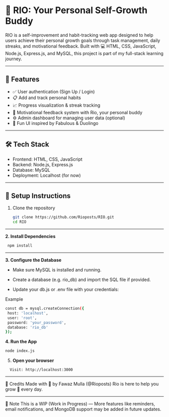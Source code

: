 # 🌱 RIO: Your Personal Self-Growth Buddy

RIO is a self-improvement and habit-tracking web app designed to help users achieve their personal growth goals through task management, daily streaks, and motivational feedback. Built with 💻 HTML, CSS, JavaScript, Node.js, Express.js, and MySQL, this project is part of my full-stack learning journey.

---

## 🚀 Features

- ✅ User authentication (Sign Up / Login)
- 📋 Add and track personal habits
- 📈 Progress visualization & streak tracking
- 🎯 Motivational feedback system with Rio, your personal buddy
- ⚙️ Admin dashboard for managing user data (optional)
- 🧠 Fun UI inspired by Fabulous & Duolingo

---

## 🛠️ Tech Stack

- Frontend: HTML, CSS, JavaScript
- Backend: Node.js, Express.js
- Database: MySQL
- Deployment: Localhost (for now)

---

## 🧪 Setup Instructions

1. Clone the repository
   ```bash
   git clone https://github.com/Rioposts/RIO.git
   cd RIO

---

 **2. Install Dependencies**
   ```bash
    npm install
```
---

**3. Configure the Database**
  - Make sure MySQL is installed and running.

  - Create a database (e.g. rio_db) and import the SQL file if provided.

  - Update your db.js or .env file with your credentials:

 Example
 ```bash
const db = mysql.createConnection({
  host: 'localhost',
  user: 'root',
  password: 'your_password',
  database: 'rio_db'
});
```
  
**4. Run the App**
   ```bash
   node index.js
```

5. **Open your browser**
```
  Visit: http://localhost:3000

```
---

🙌 Credits
Made with 💙 by Fawaz Mulla (@Rioposts)
Rio is here to help you grow 🌱 every day.

---

📌 Note
This is a WIP (Work in Progress) — More features like reminders, email notifications, and MongoDB support may be added in future updates.



